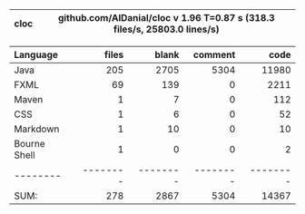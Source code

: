 | cloc | github.com/AlDanial/cloc v 1.96  T=0.87 s (318.3 files/s, 25803.0 lines/s) |
|------|----------------------------------------------------------------------------|

| Language     |    files |    blank |  comment |     code |
|:-------------|---------:|---------:|---------:|---------:|
| Java         |      205 |     2705 |     5304 |    11980 |
| FXML         |       69 |      139 |        0 |     2211 |
| Maven        |        1 |        7 |        0 |      112 |
| CSS          |        1 |        6 |        0 |       52 |
| Markdown     |        1 |       10 |        0 |       10 |
| Bourne Shell |        1 |        0 |        0 |        2 |
| --------     | -------- | -------- | -------- | -------- |
| SUM:         |      278 |     2867 |     5304 |    14367 |
